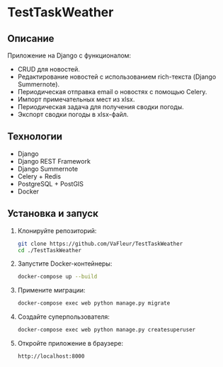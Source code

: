 # TestTaskWeather

## Описание

Приложение на Django с функционалом:
- CRUD для новостей.
- Редактирование новостей с использованием rich-текста (Django Summernote).
- Периодическая отправка email о новостях с помощью Celery.
- Импорт примечательных мест из xlsx.
- Периодическая задача для получения сводки погоды.
- Экспорт сводки погоды в xlsx-файл.

## Технологии

- Django
- Django REST Framework
- Django Summernote
- Celery + Redis
- PostgreSQL + PostGIS
- Docker

## Установка и запуск

1. Клонируйте репозиторий:
    ```bash
    git clone https://github.com/VaFleur/TestTaskWeather
    cd ./TestTaskWeather
    ```

2. Запустите Docker-контейнеры:
    ```bash
    docker-compose up --build
    ```

3. Примените миграции:
    ```bash
    docker-compose exec web python manage.py migrate
    ```

4. Создайте суперпользователя:
    ```bash
    docker-compose exec web python manage.py createsuperuser
    ```

5. Откройте приложение в браузере:
    ```
    http://localhost:8000
    ```
